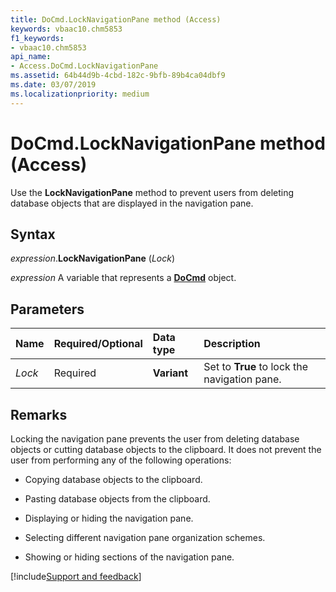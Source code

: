 ```yaml
---
title: DoCmd.LockNavigationPane method (Access)
keywords: vbaac10.chm5853
f1_keywords:
- vbaac10.chm5853
api_name:
- Access.DoCmd.LockNavigationPane
ms.assetid: 64b44d9b-4cbd-182c-9bfb-89b4ca04dbf9
ms.date: 03/07/2019
ms.localizationpriority: medium
---
```



# DoCmd.LockNavigationPane method (Access)

Use the **LockNavigationPane** method to prevent users from deleting database objects that are displayed in the navigation pane.


## Syntax

_expression_.**LockNavigationPane** (_Lock_)

_expression_ A variable that represents a **[DoCmd](Access.DoCmd.md)** object.


## Parameters

|Name|Required/Optional|Data type|Description|
|:-----|:-----|:-----|:-----|
| _Lock_|Required|**Variant**|Set to **True** to lock the navigation pane.|

## Remarks

Locking the navigation pane prevents the user from deleting database objects or cutting database objects to the clipboard. It does not prevent the user from performing any of the following operations:

- Copying database objects to the clipboard.
    
- Pasting database objects from the clipboard.
    
- Displaying or hiding the navigation pane.
    
- Selecting different navigation pane organization schemes.
    
- Showing or hiding sections of the navigation pane.
    



[!include[Support and feedback](~/includes/feedback-boilerplate.md)]